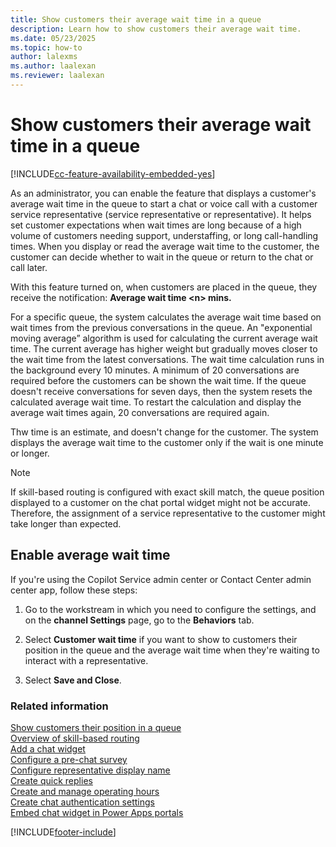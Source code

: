 ```yaml
---
title: Show customers their average wait time in a queue
description: Learn how to show customers their average wait time.
ms.date: 05/23/2025
ms.topic: how-to
author: lalexms
ms.author: laalexan
ms.reviewer: laalexan
---
```


# Show customers their average wait time in a queue


[!INCLUDE[cc-feature-availability-embedded-yes](../../includes/cc-feature-availability-embedded-yes.md)]


As an administrator, you can enable the feature that displays a customer's average wait time in the queue to start a chat or voice call with a customer service representative (service representative or representative). It helps set customer expectations when wait times are long because of a high volume of customers needing support, understaffing, or long call-handling times. When you display or read the average wait time to the customer, the customer can decide whether to wait in the queue or return to the chat or call later.

With this feature turned on, when customers are placed in the queue, they receive the notification: **Average wait time \<n\> mins.**

For a specific queue, the system calculates the average wait time based on wait times from the previous conversations in the queue. An "exponential moving average” algorithm is used for calculating the current average wait time. The current average has higher weight but gradually moves closer to the wait time from the latest conversations. The wait time calculation runs in the background every 10 minutes. A minimum of 20 conversations are required before the customers can be shown the wait time. If the queue doesn't receive conversations for seven days, then the system resets the calculated average wait time. To restart the calculation and display the average wait times again, 20 conversations are required again.

Thw time is an estimate, and doesn't change for the customer. The system displays the average wait time to the customer only if the wait is one minute or longer.

> [!NOTE]
> If skill-based routing is configured with exact skill match, the queue position displayed to a customer on the chat portal widget might not be accurate. Therefore, the assignment of a service representative to the customer might take longer than expected.

## Enable average wait time

If you're using the Copilot Service admin center or Contact Center admin center app, follow these steps:

1. Go to the workstream in which you need to configure the settings, and on the **channel Settings** page, go to the **Behaviors** tab.

2. Select **Customer wait time** if you want to show to customers their position in the queue and the average wait time when they're waiting to interact with a representative.

3. Select **Save and Close**.

### Related information

[Show customers their position in a queue](show-queue.md) <br>
[Overview of skill-based routing](overview-skill-work-distribution.md) <br>
[Add a chat widget](add-chat-widget.md) <br>
[Configure a pre-chat survey](configure-pre-chat-survey.md) <br>
[Configure representative display name](agent-display-name.md)<br>
[Create quick replies](create-quick-replies.md) <br>
[Create and manage operating hours](create-operating-hours.md) <br>
[Create chat authentication settings](create-chat-auth-settings.md) <br>
[Embed chat widget in Power Apps portals](embed-chat-widget-portal.md)


[!INCLUDE[footer-include](../../includes/footer-banner.md)]
